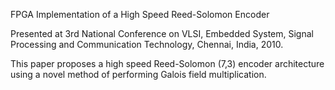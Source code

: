 FPGA Implementation of a High Speed Reed-Solomon Encoder

Presented at 3rd National Conference on VLSI, Embedded System, Signal Processing and Communication Technology, Chennai, India, 2010.

This paper proposes a high speed Reed-Solomon (7,3) encoder architecture using a novel method of performing Galois field multiplication.
